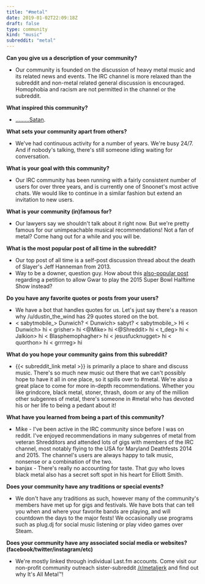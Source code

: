 ```yaml
---
title: "#metal"
date: 2019-01-02T22:09:18Z
draft: false
type: community
kind: "music"
subreddit: "metal"
---
```


**Can you give us a description of your community?**

* Our community is founded on the discussion of heavy metal music and its related news and events. The IRC channel is more relaxed than the subreddit and non-metal related general discussion is encouraged. Homophobia and racism are not permitted in the channel or the subreddit.

**What inspired this community?**

* <a href="https://www.youtube.com/watch?v=AUOs6SNm_gU">.........Satan</a>.

**What sets your community apart from others?**

* We've had continuous activity for a number of years. We're busy 24/7. And if nobody's talking, there's still someone idling waiting for conversation.

**What is your goal with this community?**

* Our IRC community has been running with a fairly consistent number of users for over three years, and is currently one of Snoonet's most active chats. We would like to continue in a similar fashion but extend an invitation to new users.

**What is your community (in)famous for?**

* Our lawyers say we shouldn't talk about it right now. But we're pretty famous for our unimpeachable musical recommendations! Not a fan of metal? Come hang out for a while and you will be.

**What is the most popular post of all time in the subreddit?**

* Our top post of all time is a self-post discussion thread about the death of Slayer's Jeff Hanneman from 2013.
* Way to be a downer, question guy. How about this <a href="https://www.reddit.com/r/Metal/comments/1m9ee3/petition_to_allow_gwar_to_perform_the_2015/">also-popular post</a> regarding a petition to allow Gwar to play the 2015 Super Bowl Halftime Show instead?

**Do you have any favorite quotes or posts from your users?**

* We have a bot that handles quotes for us. Let's just say there's a reason why /u/dustin_the_wind has 29 quotes stored on the bot.
* < sabytmobile_> Dunwich? < Dunwich> sabyt? < sabytmobile_> Hi < Dunwich> hi < grisher> hi <@Mike> hi <@Shreddit> hi < t_deg> hi < Jalkion> hi < Blasphemophagher> hi < jesusfucknugget> hi < quorthon> hi < grrrreg> hi

**What do you hope your community gains from this subreddit?**

* {{< subreddit_link metal >}} is primarily a place to share and discuss music. There's so much new music out there that we can't possibly hope to have it all in one place, so it spills over to #metal. We're also a great place to come for more in-depth recommendations. Whether you like grindcore, black metal, stoner, thrash, doom or any of the million other subgenres of metal, there's someone in #metal who has devoted his or her life to being a pedant about it!

**What have you learned from being a part of this community?**

* Mike - I've been active in the IRC community since before I was on reddit. I've enjoyed recommendations in many subgenres of metal from veteran Shredditors and attended lots of gigs with members of the IRC channel, most notably flying to the USA for Maryland Deathfests 2014 and 2015. The channel's users are always happy to talk music, nonsense or a combination of the two.
* banjax - There's really no accounting for taste. That guy who loves black metal also has a secret soft spot in his heart for Elliott Smith.

**Does your community have any traditions or special events?**

* We don't have any traditions as such, however many of the community's members have met up for gigs and festivals. We have bots that can tell you when and where your favorite bands are playing, and will countdown the days to the major fests! We occasionally use programs such as plug.dj for social music listening or play video games over Steam.

**Does your community have any associated social media or websites? (facebook/twitter/instagram/etc)**

* We're mostly linked through individual Last.fm accounts. Come visit our non-profit community outreach sister-subreddit <a href="https://metaljerk.reddit.com">/r/metaljerk</a> and find out why It's All Metal™!

